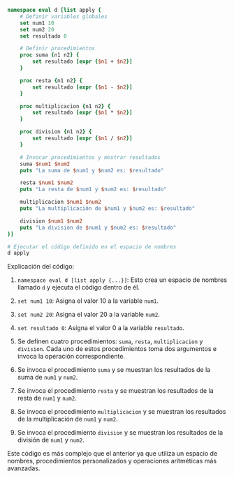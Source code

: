 ```tcl
namespace eval d [list apply {
    # Definir variables globales
    set num1 10
    set num2 20
    set resultado 0

    # Definir procedimientos
    proc suma {n1 n2} {
        set resultado [expr {$n1 + $n2}]
    }

    proc resta {n1 n2} {
        set resultado [expr {$n1 - $n2}]
    }

    proc multiplicacion {n1 n2} {
        set resultado [expr {$n1 * $n2}]
    }

    proc division {n1 n2} {
        set resultado [expr {$n1 / $n2}]
    }

    # Invocar procedimientos y mostrar resultados
    suma $num1 $num2
    puts "La suma de $num1 y $num2 es: $resultado"

    resta $num1 $num2
    puts "La resta de $num1 y $num2 es: $resultado"

    multiplicacion $num1 $num2
    puts "La multiplicación de $num1 y $num2 es: $resultado"

    division $num1 $num2
    puts "La división de $num1 y $num2 es: $resultado"
}]

# Ejecutar el código definido en el espacio de nombres
d apply
```

Explicación del código:

1. `namespace eval d [list apply {...}]`: Esto crea un espacio de nombres llamado `d` y ejecuta el código dentro de él.

2. `set num1 10`: Asigna el valor 10 a la variable `num1`.
3. `set num2 20`: Asigna el valor 20 a la variable `num2`.
4. `set resultado 0`: Asigna el valor 0 a la variable `resultado`.

5. Se definen cuatro procedimientos: `suma`, `resta`, `multiplicacion` y `division`. Cada uno de estos procedimientos toma dos argumentos e invoca la operación correspondiente.

6. Se invoca el procedimiento `suma` y se muestran los resultados de la suma de `num1` y `num2`.
7. Se invoca el procedimiento `resta` y se muestran los resultados de la resta de `num1` y `num2`.
8. Se invoca el procedimiento `multiplicacion` y se muestran los resultados de la multiplicación de `num1` y `num2`.
9. Se invoca el procedimiento `division` y se muestran los resultados de la división de `num1` y `num2`.

Este código es más complejo que el anterior ya que utiliza un espacio de nombres, procedimientos personalizados y operaciones aritméticas más avanzadas.